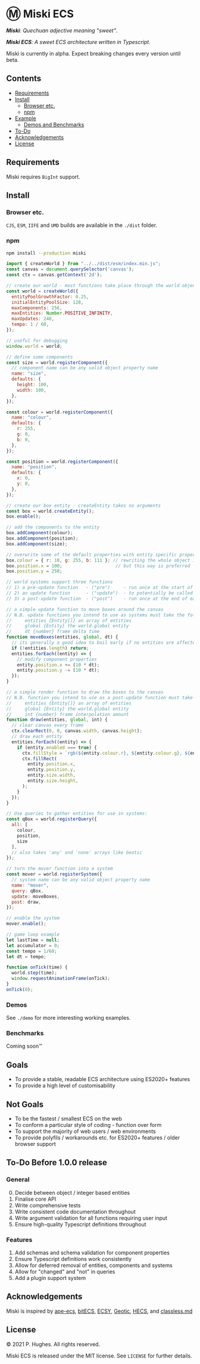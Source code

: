 # Ⓜ Miski ECS

*__Miski__: Quechuan adjective meaning "sweet"*.

*__Miski ECS__: A sweet ECS architecture written in Typescript.*

Miski is currently in alpha. Expect breaking changes every version until beta.

## Contents
  * [Requirements](#requirements)
  * [Install](#install)
    + [Browser etc.](#browser-etc)
    + [npm](#npm)
  * [Example](#example)
    + [Demos and Benchmarks](#demos-and-benchmarks)
  * [To-Do](#to-do-before-100-release)
  * [Acknowledgements](#acknowledgements)
  * [License](#license)

## Requirements
Miski requires `BigInt` support.

## Install

### Browser etc.
`CJS`, `ESM`, `IIFE` and `UMD` builds are available in the `./dist` folder.

### npm
```bash
npm install --production miski
```

```javascript
import { createWorld } from "../../dist/esm/index.min.js";
const canvas = document.querySelector('canvas');
const ctx = canvas.getContext('2d');

// create our world - most functions take place through the world object
const world = createWorld({
  entityPoolGrowthFactor: 0.25,
  initialEntityPoolSize: 128,
  maxComponents: 256,
  maxEntities: Number.POSITIVE_INFINITY,
  maxUpdates: 240,
  tempo: 1 / 60,
});

// useful for debugging
window.world = world;

// define some components
const size = world.registerComponent({
  // component name can be any valid object property name
  name: "size",
  defaults: {
    height: 100,
    width: 100,
  },
});

const colour = world.registerComponent({
  name: "colour",
  defaults: {
    r: 255,
    g: 0,
    b: 0,
  },
});

const position = world.registerComponent({
  name: "position",
  defaults: {
    x: 0,
    y: 0,
  },
});

// create our box entity - createEntity takes no arguments
const box = world.createEntity();
box.enable();

// add the components to the entity
box.addComponent(colour);
box.addComponent(position);
box.addComponent(size);

// overwrite some of the default properties with entity specific properties
box.colour = { r: 10, g: 255, b: 111 }; // rewriting the whole object is possible
box.position.x = 100;                    // but this way is preferred
box.position.y = 250;

// world systems support three functions
// 1) a pre-update function   - ("pre")     - run once at the start of each frame
// 2) an update function      - ("update")  - to potentially be called multiple times per frame
// 3) a post-update function  - ("post")    - run once at the end of each frame

// a simple update function to move boxes around the canvas
// N.B. update functions you intend to use as systems must take the following:
//     entities {Entity[]} an array of entities
//     global {Entity} the world.global entity
//     dt {number} frame delta time
function moveBoxes(entities, global, dt) {
  // its generally a good idea to bail early if no entities are affected
  if (!entities.length) return;
  entities.forEach((entity) => {
    // modify component properties
    entity.position.x += (10 * dt);
    entity.position.y -= (10 * dt);
  });
}

// a simple render function to draw the boxes to the canvas
// N.B. function you intend to use as a post-update function must take the following:
//     entities {Entity[]} an array of entities
//     global {Entity} the world.global entity
//     int {number} frame interpolation amount
function draw(entities, global, int) {
  // clear canvas every frame
  ctx.clearRect(0, 0, canvas.width, canvas.height);
  // draw each entity
  entities.forEach((entity) => {
    if (entity.enabled === true) {
      ctx.fillStyle = `rgb(${entity.colour.r}, ${entity.colour.g}, ${entity.colour.b})`;
      ctx.fillRect(
        entity.position.x,
        entity.position.y,
        entity.size.width,
        entity.size.height,
      );
    }
  });
}

// Use queries to gather entities for use in systems:
const qBox = world.registerQuery({
  all: [
    colour,
    position,
    size
  ],
  // also takes 'any' and 'none' arrays like Geotic
});

// turn the mover function into a system
const mover = world.registerSystem({
  // system name can be any valid object property name
  name: "mover",
  query: qBox,
  update: moveBoxes,
  post: draw,
});

// enable the system
mover.enable();

// game loop example
let lastTime = null;
let accumulator = 0;
const tempo = 1/60;
let dt = tempo;

function onTick(time) {
  world.step(time);
  window.requestAnimationFrame(onTick);
}
onTick(0);
```

### Demos
See `./demo` for more interesting working examples.

### Benchmarks
Coming soon™

## Goals
* To provide a stable, readable ECS architecture using ES2020+ features
* To provide a high level of customisability

## Not Goals
* To be the fastest / smallest ECS on the web
* To conform a particular style of coding - function over form
* To support the majority of web users / web environments
* To provide polyfils / workarounds etc. for ES2020+ features / older browser support


## To-Do Before 1.0.0 release
### General
0. Decide between object / integer based entities
1. Finalise core API
2. Write comprehensive tests
3. Write consistent code documentation throughout
4. Write argument validation for all functions requiring user input
5. Ensure high-quality Typescript definitions throughout
### Features
1. Add schemas and schema validation for component properties
2. Ensure Typescript definitions work consistently
3. Allow for deferred removal of entities, components and systems
4. Allow for "changed" and "not" in queries
5. Add a plugin support system


## Acknowledgements
Miski is inspired by [ape-ecs](https://github.com/fritzy/ape-ecs), [bitECS](https://github.com/NateTheGreatt/bitECS), [ECSY](https://github.com/ecsyjs/ecsy), [Geotic](https://github.com/ddmills/geotic), [HECS](https://github.com/gohyperr/hecs), and [classless.md](https://gist.github.com/mpj/17d8d73275bca303e8d2)

## License
&copy; 2021 P. Hughes. All rights reserved.

Miski ECS is released under the MIT license. See `LICENSE` for further details.
